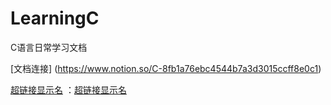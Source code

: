 # LearningC
C语言日常学习文档


[文档连接] (https://www.notion.so/C-8fb1a76ebc4544b7a3d3015ccff8e0c1)

[超链接显示名](超链接地址 "https://www.notion.so/C-8fb1a76ebc4544b7a3d3015ccff8e0c1")
：<a href="https://www.notion.so/C-8fb1a76ebc4544b7a3d3015ccff8e0c1" title="超链接title">超链接显示名</a>

